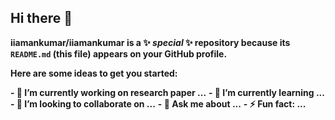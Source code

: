 ## Hi there 👋

**iiamankumar/iiamankumar is a ✨ _special_ ✨ repository because its `README.md` (this file) appears on your GitHub profile.**

**Here are some ideas to get you started:**

**- 🔭 I’m currently working on research paper ...**
**- 🌱 I’m currently learning ...**
**- 👯 I’m looking to collaborate on ...**
**- 💬 Ask me about ...**
**- ⚡ Fun fact: ...**
  
